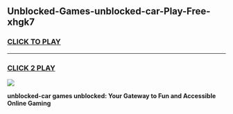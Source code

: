 
## Unblocked-Games-unblocked-car-Play-Free-xhgk7
<h3>
<a href="https://premium76.site?title=unblocked-car&ref=20M">CLICK TO PLAY</a></h3>
<hr>

<h3>
<a href="https://premium76.site?title=unblocked-car&ref=20M">CLICK 2 PLAY</a>
  
</h3>

<a href="https://premium76.site?title=unblocked-car&ref=19M"><img src="https://clearcache.store/games.png"></a>


**unblocked-car games unblocked: Your Gateway to Fun and Accessible Online Gaming**

